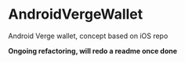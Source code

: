 # AndroidVergeWallet
Android Verge wallet, concept based on iOS repo

**Ongoing refactoring, will redo a readme once done**
